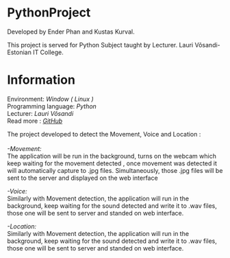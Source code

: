 # PythonProject

Developed by Ender Phan and Kustas Kurval.

This project is served for Python Subject taught by Lecturer. Lauri Võsandi- Estonian IT College.

# Information

<p>Environment: <i>Window ( Linux )</i> <br>
				Programming language: <i>Python  </i><br>
				Lecturer: <i> Lauri Võsandi </i><br>
				Read more : <i><a href="https://github.com/enderphan94/PythonProject">GitHub</a></i>
</p>
<p> The project developed to detect the Movement, Voice and Location :<br><br><i> -Movement:</i><br>
The application will be run in the background, turns on the webcam which keep waiting for the movement detected
, once movement was detected it will automatically capture to .jpg files. Simultaneously, those .jpg files will be sent to the server
and displayed on the web interface

</p>
<p><i> -Voice:</i><br>
Similarly with Movement detection, the application will run in the background, keep waiting for the sound detected and write it to .wav
files, those one will be sent to server and standed on web interface.
</p>

<p><i> -Location:</i><br>
Similarly with Movement detection, the application will run in the background, keep waiting for the sound detected and write it to .wav
files, those one will be sent to server and standed on web interface.
</p>

